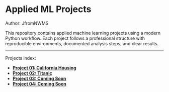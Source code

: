 # Applied ML Projects

Author: JfromNWMS

This repository contains applied machine learning projects using a modern Python workflow.
Each project follows a professional structure with reproducible environments, documented analysis steps, and clear results.

--- 

Projects index:

- [**Project 01: California Housing**](project01/README.md)
- [**Project 02: Titanic**](project02/README.md)
- [**Project 03: Coming Soon**](project03/README.md)
- [**Project 04: Coming Soon**](project04/README.md)
